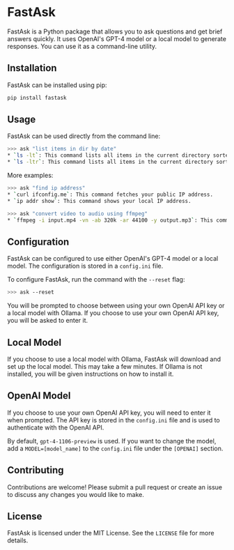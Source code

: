 # FastAsk

FastAsk is a Python package that allows you to ask questions and get brief answers quickly. It uses OpenAI's GPT-4 model or a local model to generate responses. You can use it as a command-line utility.

## Installation


FastAsk can be installed using pip:

```bash
pip install fastask
```

## Usage

FastAsk can be used directly from the command line:

```bash
>>> ask "list items in dir by date"
* `ls -lt`: This command lists all items in the current directory sorted by modification time, newest first.  
* `ls -ltr`: This command lists all items in the current directory sorted by modification time, oldest first.
```

More examples:

```bash
>>> ask "find ip address"
* `curl ifconfig.me`: This command fetches your public IP address.
* `ip addr show`: This command shows your local IP address.
```

```bash
>>> ask "convert video to audio using ffmpeg"
* `ffmpeg -i input.mp4 -vn -ab 320k -ar 44100 -y output.mp3`: This command converts a video file (input.mp4) to an audio file (output.mp3) using ffmpeg.
```

## Configuration

FastAsk can be configured to use either OpenAI's GPT-4 model or a local model. The configuration is stored in a `config.ini` file.

To configure FastAsk, run the command with the `--reset` flag:

```bash
>>> ask --reset
```

You will be prompted to choose between using your own OpenAI API key or a local model with Ollama. If you choose to use your own OpenAI API key, you will be asked to enter it.

## Local Model

If you choose to use a local model with Ollama, FastAsk will download and set up the local model. This may take a few minutes. If Ollama is not installed, you will be given instructions on how to install it.

## OpenAI Model

If you choose to use your own OpenAI API key, you will need to enter it when prompted. The API key is stored in the `config.ini` file and is used to authenticate with the OpenAI API.

By default, `gpt-4-1106-preview` is used. If you want to change the model, add a `MODEL=[model_name]` to the `config.ini` file under the `[OPENAI]` section.

## Contributing

Contributions are welcome! Please submit a pull request or create an issue to discuss any changes you would like to make.

## License

FastAsk is licensed under the MIT License. See the `LICENSE` file for more details.

